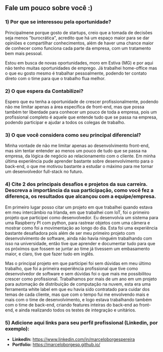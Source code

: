 
## Fale um pouco sobre você :)

### 1) Por que se interessou pela oportunidade?

Principalmene porque gosto de startups, creio que a tomada de decisões seja menos "burocrática", acredito que há um espaço maior para se dar opiniões e compartilhar conhecimentos, além de haver uma chance maior de conhecer como funciona cada parte da empresa, com um tratamento bem mais pessoal.

Estou em busca de novas oportunidades, moro em Estiva (MG) e por aqui não tenho muitas oportunidades de emprego. Já trabalhei home-office mas o que eu gosto mesmo é trabalhar pessoalmente, podendo ter contato direto com o time para que o trabalho flua melhor.

### 2) O que espera da Contabilizei?

Espero que eu tenha a oportunidade de crescer profissionalmente, podendo não me limitar apenas a área específica de front-end, mas que possa também ter liberdade para conhecer um pouco de toda a empresa, pois um profissional completo é aquele que entende tudo que se passa na empresa, podendo participar e ajudar a todos os colegas de trabalho.

### 3) O que você considera como seu principal diferencial?

Minha vontade de não me limitar apenas ao desenvolvimento front-end, mas sim tentar entender ao menos um pouco de tudo que se passa na empresa, da lógica de negócio ao relacionamento com o cliente. Em minha última experiência pude aprender bastante sobre desenvolvimento para o back-end, o que me motivou bastante a estudar o máximo para me tornar um desenvolvedor full-stack no futuro.
 
### 4) Cite 2 dos principais desafios e projetos da sua carreira. Descreva a importância da sua participação, como você fez a diferença, os resultados que alcançou com a equipe/empresa.

Em primeiro lugar posso citar um projeto em que trabalhei quando estava em meu intercâmbio na Irlanda, em que trabalhei com IoT, foi o primeiro projeto que participei como desenvolvedor. Eu desenvolvia um sistema para uma Raspberry PI com python, para rastrear objetos com uma câmera e mostrar como foi a movimentação ao longo do dia. Esta foi uma experiência bastante desafiadora pois além de ser meu primeiro projeto com desenvolvimento de software, ainda não havia ninguém trabalhando com isso na universidade, então tive que aprender e documentar tudo para que os próximos que fossem se juntar ao time já tivessem um embasamento maior, e claro, tive que fazer tudo em inglês.

Mas o principal projeto em que participei foi sem dúvidas em meu último trabalho, que foi a primeira experiência profissional que tive como desenvolvedor de software e sem dúvidas foi o que mais me possibilitou crescer como profissional. Trabalhamos por mais de um ano em um projeto para automação de distribuição de computação na nuvem, esta era uma ferramenta white label em que eu havia sido contratado para cuidar dos temas de cada cliente, mas que com o tempo fui me envolvendo mais e mais com o time de desenvolvimento, e logo estava trabalhando também com o time de back-end, criando features inteiras do back-end ao front-end, e ainda realizando todos os testes de integração e unitários.

### 5) Adicione aqui links para seu perfil profissional (Linkedin, por exemplo):

- **LinkedIn:** https://www.linkedin.com/in/marceloborgespereira
- **Portfolio:** https://marceloborgesp.github.io/
